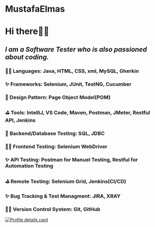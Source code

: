 # MustafaElmas

# **Hi there👋🏻**

## *I am a Software Tester who is also passioned about coding.*

### 🐱‍🏍 **Languages:** Java, HTML, CSS, xml, MySQL, Gherkin
### ✨ **Frameworks:** Selenium, JUnit, TestNG, Cucumber
### 🥇 **Design Pattern:** Page Object Model(POM)
### ⛳ **Tools:** IntelliJ, VS Code, Maven, Postman, JMeter, Restful API, Jenkins
### 🥇 **Backend/Database Testing:** SQL, JDBC
### 🐱‍🏍 **Frontend Testing:** Selenium WebDriver
### ✨ **API Testing:** Postman for Manuel Testing, Restful for Automation Testing
### ⛳ **Remote Testing:** Selenium Grid, Jenkins(CI/CD)
### ✨ **Bug Tracking & Test Managment:** JIRA, XRAY
### 🐱‍🏍 **Version Control System:** Git, GitHub

[![Profile details card](http://github-profile-summary-cards.vercel.app/api/cards/profile-details?username=MustafaElmas)](https://github.com/MustafaElmas2022/MustafaElmas/blob/main/README.md)
